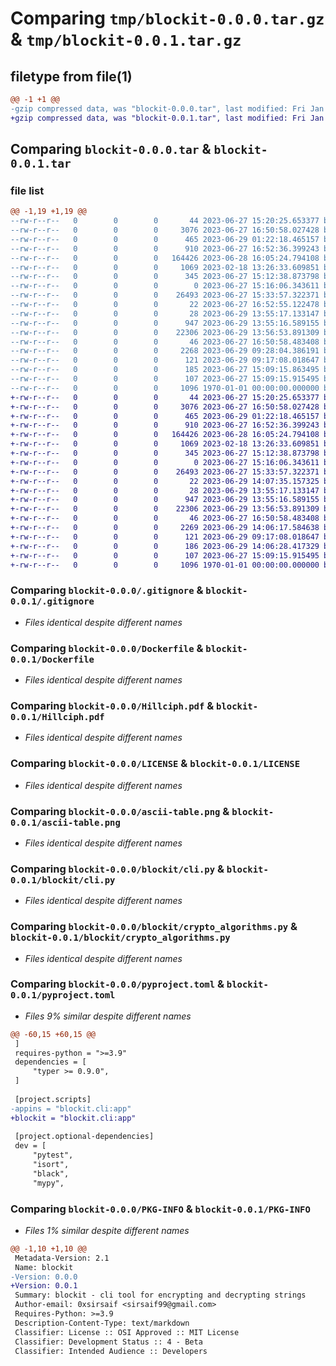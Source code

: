 # Comparing `tmp/blockit-0.0.0.tar.gz` & `tmp/blockit-0.0.1.tar.gz`

## filetype from file(1)

```diff
@@ -1 +1 @@
-gzip compressed data, was "blockit-0.0.0.tar", last modified: Fri Jan  1 00:00:00 2016, max compression
+gzip compressed data, was "blockit-0.0.1.tar", last modified: Fri Jan  1 00:00:00 2016, max compression
```

## Comparing `blockit-0.0.0.tar` & `blockit-0.0.1.tar`

### file list

```diff
@@ -1,19 +1,19 @@
--rw-r--r--   0        0        0       44 2023-06-27 15:20:25.653377 blockit-0.0.0/.dockerignore
--rw-r--r--   0        0        0     3076 2023-06-27 16:50:58.027428 blockit-0.0.0/.gitignore
--rw-r--r--   0        0        0      465 2023-06-29 01:22:18.465157 blockit-0.0.0/.pre-commit-config.yaml
--rw-r--r--   0        0        0      910 2023-06-27 16:52:36.399243 blockit-0.0.0/Dockerfile
--rw-r--r--   0        0        0   164426 2023-06-28 16:05:24.794108 blockit-0.0.0/Hillciph.pdf
--rw-r--r--   0        0        0     1069 2023-02-18 13:26:33.609851 blockit-0.0.0/LICENSE
--rw-r--r--   0        0        0      345 2023-06-27 15:12:38.873798 blockit-0.0.0/Makefile
--rw-r--r--   0        0        0        0 2023-06-27 15:16:06.343611 blockit-0.0.0/README.md
--rw-r--r--   0        0        0    26493 2023-06-27 15:33:57.322371 blockit-0.0.0/ascii-table.png
--rw-r--r--   0        0        0       22 2023-06-27 16:52:55.122478 blockit-0.0.0/blockit/__init__.py
--rw-r--r--   0        0        0       28 2023-06-29 13:55:17.133147 blockit-0.0.0/blockit/__main__.py
--rw-r--r--   0        0        0      947 2023-06-29 13:55:16.589155 blockit-0.0.0/blockit/cli.py
--rw-r--r--   0        0        0    22306 2023-06-29 13:56:53.891309 blockit-0.0.0/blockit/crypto_algorithms.py
--rw-r--r--   0        0        0       46 2023-06-27 16:50:58.483408 blockit-0.0.0/docker-compose.yml
--rw-r--r--   0        0        0     2268 2023-06-29 09:28:04.386191 blockit-0.0.0/pyproject.toml
--rw-r--r--   0        0        0      121 2023-06-29 09:17:08.018647 blockit-0.0.0/requirements.txt
--rw-r--r--   0        0        0      185 2023-06-27 15:09:15.863495 blockit-0.0.0/setup.cfg
--rw-r--r--   0        0        0      107 2023-06-27 15:09:15.915495 blockit-0.0.0/test_build.py
--rw-r--r--   0        0        0     1096 1970-01-01 00:00:00.000000 blockit-0.0.0/PKG-INFO
+-rw-r--r--   0        0        0       44 2023-06-27 15:20:25.653377 blockit-0.0.1/.dockerignore
+-rw-r--r--   0        0        0     3076 2023-06-27 16:50:58.027428 blockit-0.0.1/.gitignore
+-rw-r--r--   0        0        0      465 2023-06-29 01:22:18.465157 blockit-0.0.1/.pre-commit-config.yaml
+-rw-r--r--   0        0        0      910 2023-06-27 16:52:36.399243 blockit-0.0.1/Dockerfile
+-rw-r--r--   0        0        0   164426 2023-06-28 16:05:24.794108 blockit-0.0.1/Hillciph.pdf
+-rw-r--r--   0        0        0     1069 2023-02-18 13:26:33.609851 blockit-0.0.1/LICENSE
+-rw-r--r--   0        0        0      345 2023-06-27 15:12:38.873798 blockit-0.0.1/Makefile
+-rw-r--r--   0        0        0        0 2023-06-27 15:16:06.343611 blockit-0.0.1/README.md
+-rw-r--r--   0        0        0    26493 2023-06-27 15:33:57.322371 blockit-0.0.1/ascii-table.png
+-rw-r--r--   0        0        0       22 2023-06-29 14:07:35.157325 blockit-0.0.1/blockit/__init__.py
+-rw-r--r--   0        0        0       28 2023-06-29 13:55:17.133147 blockit-0.0.1/blockit/__main__.py
+-rw-r--r--   0        0        0      947 2023-06-29 13:55:16.589155 blockit-0.0.1/blockit/cli.py
+-rw-r--r--   0        0        0    22306 2023-06-29 13:56:53.891309 blockit-0.0.1/blockit/crypto_algorithms.py
+-rw-r--r--   0        0        0       46 2023-06-27 16:50:58.483408 blockit-0.0.1/docker-compose.yml
+-rw-r--r--   0        0        0     2269 2023-06-29 14:06:17.584638 blockit-0.0.1/pyproject.toml
+-rw-r--r--   0        0        0      121 2023-06-29 09:17:08.018647 blockit-0.0.1/requirements.txt
+-rw-r--r--   0        0        0      186 2023-06-29 14:06:28.417329 blockit-0.0.1/setup.cfg
+-rw-r--r--   0        0        0      107 2023-06-27 15:09:15.915495 blockit-0.0.1/test_build.py
+-rw-r--r--   0        0        0     1096 1970-01-01 00:00:00.000000 blockit-0.0.1/PKG-INFO
```

### Comparing `blockit-0.0.0/.gitignore` & `blockit-0.0.1/.gitignore`

 * *Files identical despite different names*

### Comparing `blockit-0.0.0/Dockerfile` & `blockit-0.0.1/Dockerfile`

 * *Files identical despite different names*

### Comparing `blockit-0.0.0/Hillciph.pdf` & `blockit-0.0.1/Hillciph.pdf`

 * *Files identical despite different names*

### Comparing `blockit-0.0.0/LICENSE` & `blockit-0.0.1/LICENSE`

 * *Files identical despite different names*

### Comparing `blockit-0.0.0/ascii-table.png` & `blockit-0.0.1/ascii-table.png`

 * *Files identical despite different names*

### Comparing `blockit-0.0.0/blockit/cli.py` & `blockit-0.0.1/blockit/cli.py`

 * *Files identical despite different names*

### Comparing `blockit-0.0.0/blockit/crypto_algorithms.py` & `blockit-0.0.1/blockit/crypto_algorithms.py`

 * *Files identical despite different names*

### Comparing `blockit-0.0.0/pyproject.toml` & `blockit-0.0.1/pyproject.toml`

 * *Files 9% similar despite different names*

```diff
@@ -60,15 +60,15 @@
 ]
 requires-python = ">=3.9"
 dependencies = [
     "typer >= 0.9.0",
 ]
 
 [project.scripts]
-appins = "blockit.cli:app"
+blockit = "blockit.cli:app"
 
 [project.optional-dependencies]
 dev = [
     "pytest",
     "isort",
     "black",
     "mypy",
```

### Comparing `blockit-0.0.0/PKG-INFO` & `blockit-0.0.1/PKG-INFO`

 * *Files 1% similar despite different names*

```diff
@@ -1,10 +1,10 @@
 Metadata-Version: 2.1
 Name: blockit
-Version: 0.0.0
+Version: 0.0.1
 Summary: blockit - cli tool for encrypting and decrypting strings
 Author-email: 0xsirsaif <sirsaif99@gmail.com>
 Requires-Python: >=3.9
 Description-Content-Type: text/markdown
 Classifier: License :: OSI Approved :: MIT License
 Classifier: Development Status :: 4 - Beta
 Classifier: Intended Audience :: Developers
```

